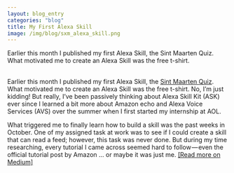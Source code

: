 ```yaml
---
layout: blog_entry
categories: "blog"
title: My First Alexa Skill
image: /img/blog/sxm_alexa_skill.png
---
```

Earlier this month I published my first Alexa Skill, the Sint Maarten Quiz. What motivated me to create an Alexa Skill was the free t-shirt.

<br>
Earlier this month I published my first Alexa Skill, the <a href="https://www.amazon.com/wan-kim-mok-Sint-Maarten/dp/B01M4Q7KE3/ref=sr_1_1?s=digital-skills&ie=UTF8&qid=1478902122&sr=1-1&keywords=sint+maarten+quiz">Sint Maarten Quiz</a>. What motivated me to create an Alexa Skill was the free t-shirt. No, I’m just kidding! But really, I’ve been passively thinking about Alexa Skill Kit (ASK) ever since I learned a bit more about Amazon echo and Alexa Voice Services (AVS) over the summer when I first started my internship at AOL.

What triggered me to finally learn how to build a skill was the past weeks in October. One of my assigned task at work was to see if I could create a skill that can read a feed; however, this task was never done. But during my time researching, every tutorial I came across seemed hard to follow — even the official tutorial post by Amazon … or maybe it was just me. <a href="https://medium.com/@kimmok/my-first-alexa-skill-da82211e8b5#.ipowk2ti5">[Read more on Medium]</a>